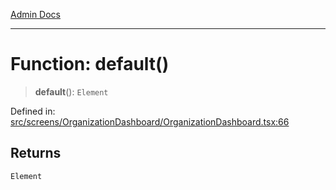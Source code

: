 [Admin Docs](/)

***

# Function: default()

> **default**(): `Element`

Defined in: [src/screens/OrganizationDashboard/OrganizationDashboard.tsx:66](https://github.com/PalisadoesFoundation/talawa-admin/blob/main/src/screens/OrganizationDashboard/OrganizationDashboard.tsx#L66)

## Returns

`Element`
